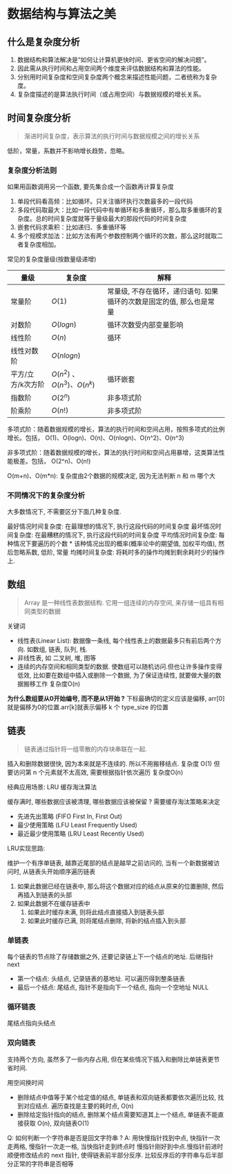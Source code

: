 # 数据结构与算法之美

## 什么是复杂度分析

1. 数据结构和算法解决是“如何让计算机更快时间、更省空间的解决问题”。
2. 因此需从执行时间和占用空间两个维度来评估数据结构和算法的性能。
3. 分别用时间复杂度和空间复杂度两个概念来描述性能问题，二者统称为复杂度。
4. 复杂度描述的是算法执行时间（或占用空间）与数据规模的增长关系。

## 时间复杂度分析

>渐进时间复杂度，表示算法的执行时间与数据规模之间的增长关系

低阶，常量，系数并不影响增长趋势，忽略。

### 复杂度分析法则

如果用函数调用另一个函数, 要先集合成一个函数再计算复杂度

1. 单段代码看高频：比如循环。只关注循环执行次数最多的一段代码
2. 多段代码取最大：比如一段代码中有单循环和多重循环，那么取多重循环的复杂度。总的时间复杂度就等于量级最大的那段代码的时间复杂度
3. 嵌套代码求乘积：比如递归、多重循环等
4. 多个规模求加法：比如方法有两个参数控制两个循环的次数，那么这时就取二者复杂度相加。

常见的复杂度量级(按数量级递增)

| 量级              | 复杂度                        | 解释                 |
| ----------------- | ----------------------------- | -------------------- |
| 常量阶            | $O(1)$                        | 常量级, 不存在循环，递归语句. 如果循环的次数是固定的值, 那么也是常量 |
| 对数阶            | $O(logn)$                     |循环次数受内部变量影响
| 线性阶            | $O(n)$                        |循环
| 线性对数阶        | $O(nlogn)$                    |
| 平方/立方/k次方阶 | $O(n^2)$ 、$O(n^3)$、$O(n^k)$ |循环嵌套
| 指数阶            | $O(2^n)$                      | 非多项式阶           |
| 阶乘阶            | $O(n!)$                       | 非多项式阶           |

多项式阶：随着数据规模的增长，算法的执行时间和空间占用，按照多项式的比例增长。包括，
O(1)、O(logn)、O(n)、O(nlogn)、O(n^2)、O(n^3)

非多项式阶：随着数据规模的增长，算法的执行时间和空间占用暴增，这类算法性能极差。包括，
O(2^n)、O(n!)

O(m+n)、O(m*n): 复杂度由2个数据的规模决定, 因为无法判断 n 和 m 哪个大

### 不同情况下的复杂度分析

大多数情况下, 不需要区分下面几种复杂度.

最好情况时间复杂度: 在最理想的情况下, 执行这段代码的时间复杂度
最坏情况时间复杂度: 在最糟糕的情况下, 执行这段代码的时间复杂度
平均情况时间复杂度: 每种情况下要遍历的个数 * 该种情况出现的概率(概率论中的期望值, 加权平均值), 然后忽略系数, 低阶, 常量
均摊时间复杂度: 将耗时多的操作均摊到剩余耗时少的操作上.

## 数组

> Array 是一种线性表数据结构. 它用一组连续的内存空间, 来存储一组具有相同类型的数据

关键词

- 线性表(Linear List): 数据像一条线, 每个线性表上的数据最多只有前后两个方向. 如数组, 链表, 队列, 栈. 
- 非线性表, 如 二叉树, 堆, 图等
- 连续的内存空间和相同类型的数据. 使数组可以随机访问.但也让许多操作变得低效, 比如要在数组中插入或删除一个数据, 为了保证连续性, 就要做大量的数据搬移工作 复杂度O(n)

**为什么数组要从0开始编号, 而不是从1开始 ?**
下标最确切的定义应该是偏移, arr[0]就是偏移为0的位置.arr[k]就表示偏移 k 个 type_size 的位置

## 链表

> 链表通过指针将一组零散的内存块串联在一起.

插入和删除数据很快, 因为本来就是不连续的. 所以不用搬移结点. 复杂度 O(1)
但要访问第 n 个元素就不太高效, 需要根据指针依次遍历 复杂度O(n)

经典应用场景: LRU 缓存淘汰算法

缓存满时, 哪些数据应该被清理, 哪些数据应该被保留 ? 需要缓存淘汰策略来决定

- 先进先出策略 (FIFO First In, First Out)
- 最少使用策略 (LFU Least Frequently Used)
- 最近最少使用策略 (LRU Least Recently Used)

LRU实现思路:

维护一个有序单链表, 越靠近尾部的结点是越早之前访问的, 当有一个新数据被访问时, 从链表头开始顺序遍历链表

1. 如果此数据已经在链表中, 那么将这个数据对应的结点从原来的位置删除, 然后再插入到链表的头部
2. 如果此数据不在缓存链表中
   1. 如果此时缓存未满, 则将此结点直接插入到链表头部
   2. 如果此时缓存已满, 则将尾结点删除, 将新的结点插入到头部

### 单链表

每个链表的节点除了存储数据之外, 还要记录链上下一个结点的地址. 后继指针 next

- 第一个结点: 头结点, 记录链表的基地址. 可以遍历得到整条链表
- 最后一个结点: 尾结点, 指针不是指向下一个结点, 指向一个空地址 NULL

### 循环链表

尾结点指向头结点

### 双向链表

支持两个方向, 虽然多了一些内存占用, 但在某些情况下插入和删除比单链表更节省时间.

用空间换时间

- 删除结点中值等于某个给定值的结点, 单链表和双向链表都要依次遍历比较, 找到对应结点. 遍历查找是主要的耗时点, O(n)
- 删除给定指针指向的结点, 删除某个结点需要知道其上一个结点, 单链表不能直接获取 O(n), 双向链表O(1)

Q: 如何判断一个字符串是否是回文字符串 ?
A: 用快慢指针找到中点, 快指针一次走两格, 慢指针一次走一格, 当快指针走到终点时 慢指针刚好到中点.慢指针前进时顺便修改结点的 next 指针, 使得链表前半部分反序. 比较反序后的字符串与后半部分正常的字符串是否相等

